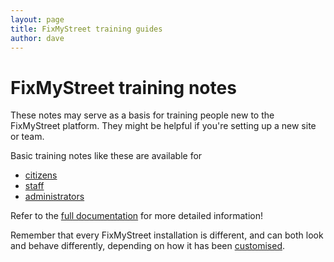 ```yaml
---
layout: page
title: FixMyStreet training guides
author: dave
---
```


FixMyStreet training notes
===========================

<p class="lead">
  These notes may serve as a basis for training people new to the FixMyStreet
  platform. They might be helpful if you're setting up a new site or team.
</p>
<div class="attention-box helpful-hint">
  <p>
    Basic training notes like these are available for
  </p>
  <ul>
    <li><a href="{{site.baseurl}}training/citizens">citizens</a></li>
    <li><a href="{{site.baseurl}}training/staff">staff</a></li>
    <li><a href="{{site.baseurl}}training/admins">administrators</a></li>
  </ul>
  <p>
    Refer to the <a href="{{site.baseurl}}overview">full documentation</a>
    for more detailed information!
  </p>
</div>
  
Remember that every FixMyStreet installation is different, and can both
look and behave differently, depending on how it has been 
[customised]({{site.baseurl}}customising/).


